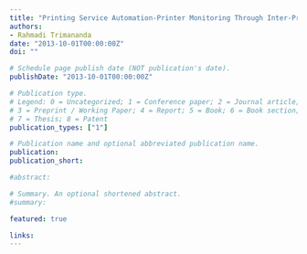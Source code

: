 ```yaml
---
title: "Printing Service Automation-Printer Monitoring Through Inter-Processes Communication By Using Api Codes in Visual Basic"
authors:
- Rahmadi Trimananda
date: "2013-10-01T00:00:00Z"
doi: ""

# Schedule page publish date (NOT publication's date).
publishDate: "2013-10-01T00:00:00Z"

# Publication type.
# Legend: 0 = Uncategorized; 1 = Conference paper; 2 = Journal article;
# 3 = Preprint / Working Paper; 4 = Report; 5 = Book; 6 = Book section;
# 7 = Thesis; 8 = Patent
publication_types: ["1"]

# Publication name and optional abbreviated publication name.
publication: 
publication_short: 

#abstract: 

# Summary. An optional shortened abstract.
#summary: 

featured: true

links:
---
```


